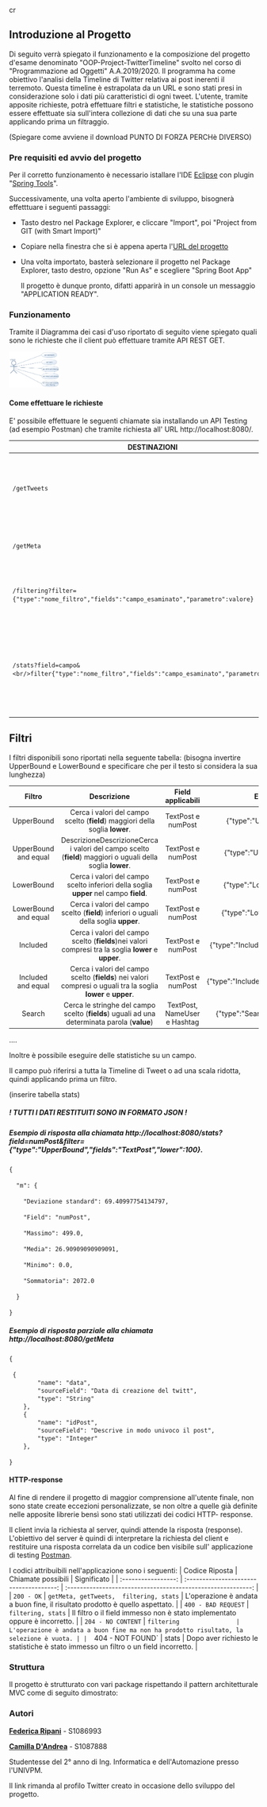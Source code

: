 cr

## Introduzione al Progetto

Di seguito verrà spiegato il funzionamento e la composizione del progetto d'esame denominato "OOP-Project-TwitterTimeline" svolto nel corso di "Programmazione ad Oggetti" A.A.2019/2020.
Il programma ha come obiettivo l'analisi della Timeline di Twitter relativa ai post inerenti il terremoto. Questa timeline è estrapolata da un URL e sono stati presi in considerazione solo i dati più caratteristici di ogni tweet. L'utente, tramite apposite richieste, potrà effettuare filtri e statistiche, le statistiche possono essere effettuate sia sull'intera collezione di dati che su una sua parte applicando prima un filtraggio.

(Spiegare come avviene il download PUNTO DI FORZA PERCHè DIVERSO)

### **Pre requisiti ed avvio del progetto**

Per il corretto funzionamento è necessario istallare l'IDE [Eclipse](https://www.eclipse.org/downloads/) con plugin "<u>Spring Tools</u>".

Successivamente, una volta aperto l'ambiente di sviluppo, bisognerà effetttuare i seguenti passaggi:

- Tasto destro nel Package Explorer, e cliccare "Import", poi "Project from GIT (with Smart Import)"

- Copiare nella finestra che si è appena aperta l'[URL del progetto](https://github.com/FedericaRipani/Progetto-Programmazione-ad-Oggetti)

- Una volta importato, basterà selezionare il progetto nel Package Explorer, tasto destro, opzione "Run As" e scegliere "Spring Boot App"

  Il progetto è dunque pronto, difatti apparirà in un console un messaggio "APPLICATION READY".

### **Funzionamento**

Tramite il Diagramma dei casi d'uso riportato di seguito viene spiegato quali sono le richieste  che il client può effettuare tramite API REST GET.

<img src="https://github.com/FedericaRipani/FedeECamiProve/blob/master/NewModel%20Use%20Case%20Diagram.svg" style="zoom: 10%;" />


#### Come effettuare le richieste

E' possibile effettuare le seguenti chiamate sia installando un API Testing (ad esempio Postman) che tramite richiesta all' URL http://localhost:8080/.

| DESTINAZIONI                                                 | DESCRIZIONE                                                  |
| ------------------------------------------------------------ | ------------------------------------------------------------ |
| `/getTweets`                                                 | Visualizza tutti i Tweet (rappresentati dai parametri piu importanti) presenti nel Dataset |
| `/getMeta`                                                   | Visualizza tutti gli alias utilizzati per la descrizione del tweet |
| `/filtering?filter={"type":"nome_filtro","fields":"campo_esaminato","parametro":valore}` | Visualizza la collezione di Tweet filtrata in base a parametri formato JSON |
| `/stats?field=campo&<br/>filter{"type":"nome_filtro","fields":"campo_esaminato","parametro":valore}` | Visualizza le statistiche su un campo dei Tweet. Il dataset  di provenienza può essere intero o parziale, applicando prima un filtro |


## Filtri 
I filtri disponibili sono riportati nella seguente tabella:
(bisogna invertire UpperBound e LowerBound e specificare che per il testo si considera la sua lunghezza)

|        Filtro        |                         Descrizione                          |      Field applicabili       |              Esempio del filtro in formato JSON              |
| :------------------: | :----------------------------------------------------------: | :--------------------------: | :----------------------------------------------------------: |
|      UpperBound      | Cerca i valori del campo scelto (**field**) maggiori della soglia **lower**. |      TextPost e numPost      |     {"type":"UpperBound","field":"TextPost","lower":20}      |
| UpperBound and equal | DescrizioneDescrizioneCerca i valori del campo scelto (**field**) maggiori o uguali della soglia **lower**. |      TextPost e numPost      |     {"type":"UpperBoundE","field":"TextPost","lower":20}     |
|      LowerBound      | Cerca i valori del campo scelto inferiori della soglia **upper** nel campo **field**. |      TextPost e numPost      |     {"type":"LowerBound","field":"TextPost","upper":100}     |
| LowerBound and equal | Cerca i valori del campo scelto (**field**) inferiori o uguali della soglia **upper**. |      TextPost e numPost      |    {"type":"LowerBoundE","field":"TextPost","upper":100}     |
|       Included       | Cerca i valori del campo scelto (**fields**)nei valori compresi tra la soglia **lower** e **upper**. |      TextPost e numPost      | {"type":"Included","fields":"TextPost","upper":100,"lower":20} |
|  Included and equal  | Cerca i valori del campo scelto (**fields**) nei valori compresi o uguali tra la soglia **lower** e **upper**. |      TextPost e numPost      | {"type":"IncludedE","fields":"supwater","upper":100,"lower":20} |
|        Search        | Cerca le stringhe del campo scelto (**fields**) uguali ad una determinata parola (**value**) | TextPost, NameUser e Hashtag | {"type":"Search", "fields": "Hashtag","value"= "terremoto"}  |




....

Inoltre è possibile eseguire delle statistiche su un campo.

Il campo può riferirsi a tutta la Timeline di Tweet o ad una scala ridotta, quindi applicando prima un filtro.

(inserire tabella stats)

##### ! TUTTI I DATI RESTITUITI SONO IN FORMATO JSON !
##### Esempio di risposta alla chiamata  http://localhost:8080/stats?field=numPost&filter={"type":"UpperBound","fields":"TextPost","lower":100}.
```
{

  "m": {

​    "Deviazione standard": 69.40997754134797,

​    "Field": "numPost",

​    "Massimo": 499.0,

​    "Media": 26.90909090909091,

​    "Minimo": 0.0,

​    "Sommatoria": 2072.0

  }

}
```

##### Esempio di risposta parziale alla chiamata   http://localhost:8080/getMeta
```
{

 {
        "name": "data",
        "sourceField": "Data di creazione del twitt",
        "type": "String"
    },
    {
        "name": "idPost",
        "sourceField": "Descrive in modo univoco il post",
        "type": "Integer"
    },

}
```
#### HTTP-response

Al fine di rendere il progetto di maggior comprensione all'utente finale,  non sono state create eccezioni personalizzate, se non oltre a quelle già definite nelle apposite librerie bensì sono stati utilizzati dei codici HTTP- response.

Il client invia la richiesta al server, quindi attende la risposta (response). L'obiettivo del server è quindi di interpretare la richiesta del client e restituire una risposta correlata da un codice ben visibile sull' applicazione di testing [Postman](https://www.postman.com/).

I codici attribuibili nell'applicazione sono i seguenti:
|   Codice Riposta    |           Chiamate possibili            |                         Significato                          |
| :-----------------: | :-------------------------------------: | :----------------------------------------------------------: |
|     `200 - OK`      | `getMeta, getTweets,  filtering, stats` | L'operazione è andata a buon fine, il risultato prodotto è quello aspettato. |
| `400 - BAD REQUEST` |           `filtering, stats`            | Il filtro o il field immesso non è stato implementato oppure è incorretto. |
| `204 - NO CONTENT`  |               `filtering                | L'operazione è andata a buon fine ma non ha prodotto risultato, la selezione è vuota. |
|  `404 - NOT FOUND`  |                  stats                  | Dopo aver richiesto le statistiche è stato immesso un filtro o un field incorretto. |




### **Struttura**

Il progetto è strutturato con vari package rispettando il pattern architetturale MVC come di seguito dimostrato:



### Autori

[**Federica Ripani**](https://twitter.com/RipaniFederica) - S1086993

[**Camilla D'Andrea**](https://twitter.com/CamillaDAndrea2) - S1087888

Studentesse del 2° anno di Ing. Informatica e dell'Automazione presso l'UNIVPM.

Il link rimanda al profilo Twitter creato in occasione dello sviluppo del progetto.












### 

